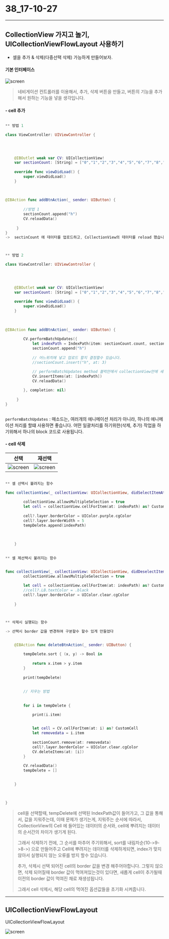 # 38_17-10-27

---

## CollectionView 가지고 놀기, UICollectionViewFlowLayout 사용하기

- 셀을 추가 & 삭제(다중선택 삭제) 가능하게 만들어보자.

#### 기본 인터페이스

<p align="center">

![screen](/study/image/playCollectionView.jpg)

</p>

> 네비게이션 컨트롤러를 이용해서, 추가, 삭제 버튼을 만들고, 버튼의 기능을 추가해서 원하는 기능을 넣을 생각입니다.
> 

#### - cell 추가

```swift

** 방법 1

class ViewController: UIViewController {

    
    
    
    @IBOutlet weak var CV: UICollectionView!
    var sectionCount: [String] = ["0","1","2","3","4","5","6","7","8","9","10","11","12","13","14","15","16"]
    
    override func viewDidLoad() {
        super.viewDidLoad()
    }
    
    
    
@IBAction func addBtnAction(_ sender: UIButton) {
        
        //방법 1
        sectionCount.append("h")
        CV.reloadData()
        
     }
}
->  sectinCount 에 데이터를 업로드하고, CollectionView의 데이터를 reload 했습니다.



** 방법 2 

class ViewController: UIViewController {

    
    
    
    @IBOutlet weak var CV: UICollectionView!
    var sectionCount: [String] = ["0","1","2","3","4","5","6","7","8","9","10","11","12","13","14","15","16"]
    
    override func viewDidLoad() {
        super.viewDidLoad()
    }
    
    
    
@IBAction func addBtnAction(_ sender: UIButton) {
        
        CV.performBatchUpdates({
            let indexPath = IndexPath(item: sectionCount.count, section: 0)
            sectionCount.append("h")
            
            // 어느위치에 넣고 업로드 할지 결정할수 있습니다.
            //sectionCount.insert("h", at: 3)
            
            // performBatchUpdates method 블럭안에서 collectionView안에 새로운 값을 넣어주는 작업을 하는것임..
            CV.insertItems(at: [indexPath])
            CV.reloadData()

        }, completion: nil)
        
     }
}



```

`performBatchUpdates` : 매소드는, 여러개의 에니메이션 처리가 아니라, 하나의 에니메이션 처리를 할떄 사용하면 좋습니다. 어떤 일괄처리를 하기위한(삭제, 추가) 작업을 하기위해서 하나의 block 코드로 사용됩니다. 


#### - cell 삭제 

| 선택 | 재선택 |
| :---: | :---: |
|![screen](/study/image/playCollectionView-1.jpg) |![screen](/study/image/playCollectionView-2.jpg) | 


```swift

** 셀 선택시 불려지는 함수

func collectionView(_ collectionView: UICollectionView, didSelectItemAt indexPath: IndexPath) {
        
        collectionView.allowsMultipleSelection = true
        let cell = collectionView.cellForItem(at: indexPath) as? CustomCell
        
        cell?.layer.borderColor = UIColor.purple.cgColor
        cell?.layer.borderWidth = 5
        tempDelete.append(indexPath)
        
        
        
    }
    
        
** 셀 제선택시 불려지는 함수


func collectionView(_ collectionView: UICollectionView, didDeselectItemAt indexPath: IndexPath) {
        collectionView.allowsMultipleSelection = true
        
        let cell = collectionView.cellForItem(at: indexPath) as? CustomCell
        //cell?.LB.textColor = .black
        cell?.layer.borderColor = UIColor.clear.cgColor
    
    }



** 삭제시 실행되는 함수
    
-> 선택시 border 값을 변경하여 구분할수 할수 있게 만들었다


    @IBAction func deleteBtnAction(_ sender: UIButton) {

        tempDelete.sort { (x, y) -> Bool in
            
            return x.item > y.item
        }
        
        print(tempDelete)
        
        
        // 지우는 방법
        
        
        for i in tempDelete {

            print(i.item)

            
            let cell = CV.cellForItem(at: i) as? CustomCell
            let removedata = i.item
            
            sectionCount.remove(at: removedata)
            cell?.layer.borderColor = UIColor.clear.cgColor
            CV.deleteItems(at: [i])
        }
        
        CV.reloadData()
        tempDelete = []

       
    }
    
    

}

```

> cell을 선택할때, tempDelete에 선택된 IndexPath값이 들어가고, 그 값을 통해서, 값을 지워주는데, 이때 문제가 생기는게, 지워주는 순서에 따라서, CollectionView의 Cell 에 들어있는 데이터의 순서와, cell에 뿌려지는 데이터의 순서간의 차이가 생기게 된다.
> 
> 그래서 삭제하기 전에, 그 순서를 마추어 주기위해서, sort를 내림차순(10->9->8->) 으로 만들어주고 Cell에 뿌려지는 데이터를 삭제하게되면, index가 맞지않아서 실행되지 않는 오류를 방지 할수 있습니다.
> 
> 추가, 삭제시 선택 되어진 cell의 border 값을 변경 해주어야합니다. 그렇지 않으면, 삭제 되어질때 border 값이 먹여져있는것이 있다면, 새롭게 cell이 추가될때 이전의 border 값이 먹여진 채로 재생성됩니다. 
> 
> 그래서 cell 삭제시, 해당 cell의 먹여진 옵션값들을 초기화 시켜줍니다.




---


## UICollectionViewFlowLayout

UICollectionViewFlowLayout

![screen](/study/video-gif/UICollectionViewFlowLayout.gif)


